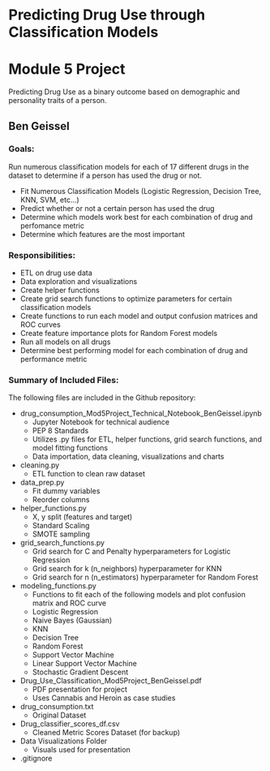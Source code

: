 # **Predicting Drug Use through Classification Models**
# Module 5 Project
Predicting Drug Use as a binary outcome based on demographic and personality traits of a person.

## Ben Geissel

### Goals:
Run numerous classification models for each of 17 different drugs in the dataset to determine if a person has used the drug or not.
- Fit Numerous Classification Models (Logistic Regression, Decision Tree, KNN, SVM, etc...)
- Predict whether or not a certain person has used the drug
- Determine which models work best for each combination of drug and perfomance metric
- Determine which features are the most important

### Responsibilities:
- ETL on drug use data
- Data exploration and visualizations
- Create helper functions
- Create grid search functions to optimize parameters for certain classification models
- Create functions to run each model and output confusion matrices and ROC curves
- Create feature importance plots for Random Forest models
- Run all models on all drugs
- Determine best performing model for each combination of drug and performance metric

### Summary of Included Files:
The following files are included in the Github repository:
- drug_consumption_Mod5Project_Technical_Notebook_BenGeissel.ipynb
    - Jupyter Notebook for technical audience
    - PEP 8 Standards
    - Utilizes .py files for ETL, helper functions, grid search functions, and model fitting functions
    - Data importation, data cleaning, visualizations and charts
- cleaning.py
   - ETL function to clean raw dataset
- data_prep.py
   - Fit dummy variables
   - Reorder columns
- helper_functions.py
   - X, y split (features and target)
   - Standard Scaling
   - SMOTE sampling
- grid_search_functions.py
   - Grid search for C and Penalty hyperparameters for Logistic Regression
   - Grid search for k (n_neighbors) hyperparameter for KNN
   - Grid search for n (n_estimators) hyperparameter for Random Forest
- modeling_functions.py
   - Functions to fit each of the following models and plot confusion matrix and ROC curve
    - Logistic Regression
    - Naive Bayes (Gaussian)
    - KNN
    - Decision Tree
    - Random Forest
    - Support Vector Machine
    - Linear Support Vector Machine
    - Stochastic Gradient Descent
- Drug_Use_Classification_Mod5Project_BenGeissel.pdf
   - PDF presentation for project
   - Uses Cannabis and Heroin as case studies
- drug_consumption.txt
   - Original Dataset
- Drug_classifier_scores_df.csv
   - Cleaned Metric Scores Dataset (for backup)
- Data Visualizations Folder
    - Visuals used for presentation
- .gitignore
